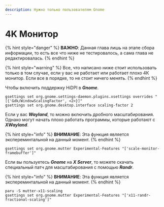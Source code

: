 ```yaml
---
description: Нужно только пользователям Gnome
---
```


# 4K Монитор

{% hint style="danger" %}
**ВАЖНО**: Данная глава лишь на этапе сбора информации, то есть все что ниже не тестировалось, а сама глава не редактировалась. &#x20;
{% endhint %}

{% hint style="warning" %}
Все, что написано ниже стоит использовать только в том случае, если у вас не работает или работает плохо 4К монитор. Если все в порядке, то не стоит ничего менять.
{% endhint %}

Чтобы включить поддержку HiDPI в _**Gnome**_.

```shell
gsettings set org.gnome.settings-daemon.plugins.xsettings overrides "[{'Gdk/WindowScalingFactor', <2>}]"
gsettings set org.gnome.desktop.interface scaling-factor 2
```

Если у вас _**Wayland**_, то можно включить дробного масштабирования. Однако могут начать плохо работать программы, которые работают с _**XWayland**_.

{% hint style="info" %}
**ВНИМАНИЕ**: Эта функция является экспереминтальной на данный момент.
{% endhint %}

```shell
gsettings set org.gnome.mutter Experimental-Features "['scale-monitor-framebuffer']"
```

Если вы пользуетесь _**Gnome**_ на _**X Server**_, то можете скачать специальный патч для масштабирования с помощью _**Randr**_.&#x20;

{% hint style="info" %}
**ВНИМАНИЕ**: Эта функция является экспереминтальной на данный момент.
{% endhint %}

```shell
paru -S mutter-x11-scaling
gsettings set org.gnome.mutter Experimental-Features "['x11-randr-fractional-scaling']"
```
